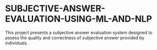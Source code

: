 # SUBJECTIVE-ANSWER-EVALUATION-USING-ML-AND-NLP
This project presents a subjective answer evaluation system designed to assess the quality and correctness of subjective answer provided by individuals.
